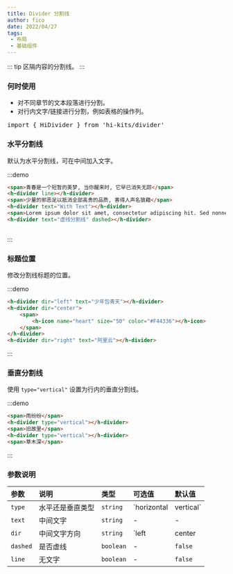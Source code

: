 ```yaml
---
title: Divider 分割线
author: fico
date: 2022/04/27
tags:
 - 布局
 - 基础组件
---
```

::: tip
区隔内容的分割线。
:::
### 何时使用
- 对不同章节的文本段落进行分割。
- 对行内文字/链接进行分割，例如表格的操作列。
<pre class="language-ts">
import { HiDivider } from 'hi-kits/divider'
</pre>

### 水平分割线

默认为水平分割线，可在中间加入文字。

:::demo
```html
<span>青春是一个短暂的美梦, 当你醒来时, 它早已消失无踪</span>
<h-divider line></h-divider>
<span>少量的邪恶足以抵消全部高贵的品质, 害得人声名狼藉</span>
<h-divider text="With Text"></h-divider>
<span>Lorem ipsum dolor sit amet, consectetur adipiscing hit. Sed nonne merninisti licere mihi ista probare, quae sunt a te dicta? Refert tamen, quo modo.</span>
<h-divider text="虚线分割线" dashed></h-divider>
  
```
:::

### 标题位置

修改分割线标题的位置。

:::demo
```html
<h-divider dir="left" text="少年包青天"></h-divider>
<h-divider dir="center">
    <span>
        <h-icon name="heart" size="50" color="#F44336"></h-icon>
    </span>
</h-divider>
<h-divider dir="right" text="阿里云"></h-divider>

```
:::

### 垂直分割线

使用 `type="vertical"` 设置为行内的垂直分割线。

:::demo
```html
<span>雨纷纷</span>
<h-divider type="vertical"></h-divider>
<span>旧故里</span>
<h-divider type="vertical"></h-divider>
<span>草木深</span>

```
:::

### 参数说明

|参数|说明|类型|可选值|默认值
|:--|:--|:--|:----|:---
| `type` | 水平还是垂直类型 | `string` | `horizontal | vertical` | horizontal
| `text` | 中间文字	 | `string` | - | -
| `dir` | 中间文字方向 | `string` | `left | center | right`  | `center`
| `dashed` | 是否虚线	 | `boolean` | - | `false`
| `line` | 无文字	 | `boolean` | - | `false`
